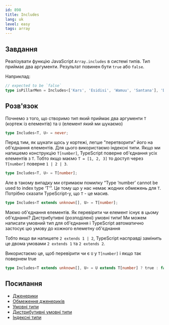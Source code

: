 ```yaml
---
id: 898
title: Includes
lang: uk
level: easy
tags: array
---
```


## Завдання

Реалізувати функцію JavaScript `Array.includes` в системі типів.
Тип приймає два аргументи. Результат повинен бути `true` або `false`.

Наприклад:

```typescript
// expected to be `false`
type isPillarMen = Includes<['Kars', 'Esidisi', 'Wamuu', 'Santana'], 'Dio'>
```


## Розв'язок

Почнемо з того, що створимо тип який приймає два аргументи `T` (кортеж із елементів) та `U` (елемент який ми шукаємо)

```typescript
type Includes<T, U> = never;
```


Перед тим, як шукати щось у кортежі, легше "перетворити" його на об'єднання елементів.
Для цього використаємо індексні типи.
Якщо ми напишемо конструкцію `T[number]`, TypeScript поверне об'єднання усіх елементів з `T`. Тобто якщо маємо `T = [1, 2, 3]` то доступ через `T[number]` поверне `1 | 2 | 3`.

```typescript
type Includes<T, U> = T[number];
```

Але в такому випадку ми отримаєм помилку “Type ‘number’ cannot be used to index type ‘T’”. Це тому що у нас немає жодних обмежень для `T`. Потрібно сказати TypeScript-у, що `T` - це масив.

```typescript
type Includes<T extends unknown[], U> = T[number];
```

Маємо об'єднання елементів.
Як перевірити чи елемент існує в цьому об'єднанні? Дистрибутивні (розподілені) умовні типи! Ми можем написати умовний тип для об'єднання і TypeScript автоматично застосує цю умову до кожного елеметну об'єднання

Тобто якщо ви напишете `2 extends 1 | 2`, TypeScript насправді замінить це двома умовами `2 extends 1` та `2 extends 2`.

Використаємо це, щоб перевірити чи є `U` у `T[number]` і якщо так повернем true

```typescript
type Includes<T extends unknown[], U> = U extends T[number] ? true : false;
```

## Посилання

- [Дженерики](https://www.typescriptlang.org/docs/handbook/generics.html)
- [Обмеження дженериків](https://www.typescriptlang.org/docs/handbook/generics.html#generic-constraints)
- [Умовні типи](https://www.typescriptlang.org/docs/handbook/advanced-types.html#conditional-types)
- [Дистрибутивні умовні типи](https://www.typescriptlang.org/docs/handbook/advanced-types.html#distributive-conditional-types)
- [Індексні типи](https://www.typescriptlang.org/docs/handbook/advanced-types.html#index-types)

